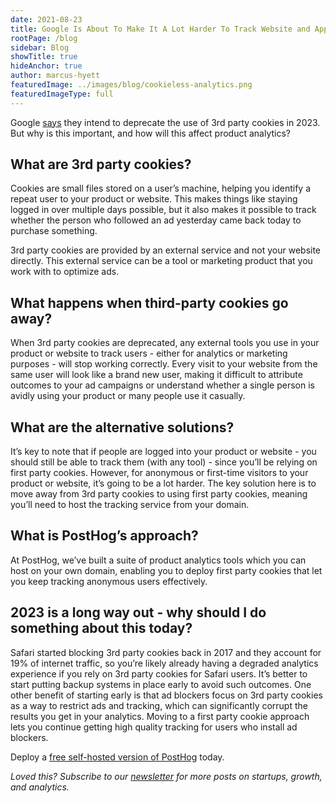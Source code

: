 ```yaml
---
date: 2021-08-23
title: Google Is About To Make It A Lot Harder To Track Website and App Users Without Third-Party Cookies
rootPage: /blog
sidebar: Blog
showTitle: true
hideAnchor: true
author: marcus-hyett
featuredImage: ../images/blog/cookieless-analytics.png
featuredImageType: full
---
```


Google [says](https://blog.google/products/chrome/updated-timeline-privacy-sandbox-milestones/) they intend to deprecate the use of 3rd party cookies in 2023. But why is this important, and how will this affect product analytics?

## What are 3rd party cookies?

Cookies are small files stored on a user’s machine, helping you identify a repeat user to your product or website. This makes things like staying logged in over multiple days possible, but it also makes it possible to track whether the person who followed an ad yesterday came back today to purchase something. 

3rd party cookies are provided by an external service and not your website directly. This external service can be a tool or marketing product that you work with to optimize ads.

## What happens when third-party cookies go away?

When 3rd party cookies are deprecated, any external tools you use in your product or website to track users - either for analytics or marketing purposes - will stop working correctly. Every visit to your website from the same user will look like a brand new user, making it difficult to attribute outcomes to your ad campaigns or understand whether a single person is avidly using your product or many people use it casually.

## What are the alternative solutions?

It’s key to note that if people are logged into your product or website - you should still be able to track them (with any tool) - since you’ll be relying on first party cookies. However, for anonymous or first-time visitors to your product or website, it’s going to be a lot harder. The key solution here is to move away from 3rd party cookies to using first party cookies, meaning you’ll need to host the tracking service from your domain.

## What is PostHog’s approach?

At PostHog, we’ve built a suite of product analytics tools which you can host on your own domain, enabling you to deploy first party cookies that let you keep tracking anonymous users effectively.

## 2023 is a long way out - why should I do something about this today?

Safari started blocking 3rd party cookies back in 2017 and they account for 19% of internet traffic, so you’re likely already having a degraded analytics experience if you rely on 3rd party cookies for Safari users. It’s better to start putting backup systems in place early to avoid such outcomes. One other benefit of starting early is that ad blockers focus on 3rd party cookies as a way to restrict ads and tracking, which can significantly corrupt the results you get in your analytics. Moving to a first party cookie approach lets you continue getting high quality tracking for users who install ad blockers.

Deploy a [free self-hosted version of PostHog](https://posthog.com/signup) today.

_Loved this? Subscribe to our [newsletter](https://posthog.com/newsletter) for more posts on startups, growth, and analytics._
